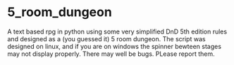# 5_room_dungeon
A text based rpg in python using some very simplified DnD 5th edition rules and designed as a (you guessed it) 5 room dungeon.
The script was designed on linux, and if you are on windows the spinner bewteen stages may not display properly.
There may well be bugs. PLease report them.
